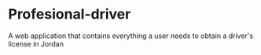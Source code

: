 # Profesional-driver
A web application that contains everything a user needs to obtain a driver's license in Jordan
